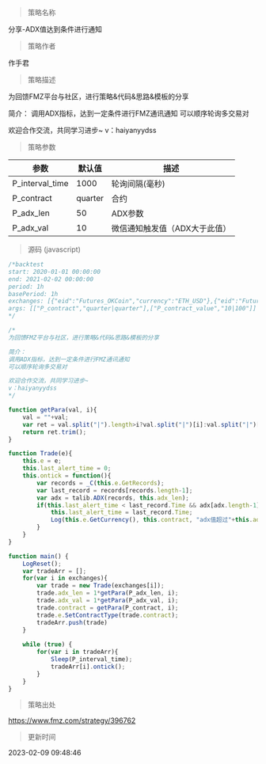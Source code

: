 
> 策略名称

分享-ADX值达到条件进行通知

> 策略作者

作手君

> 策略描述

为回馈FMZ平台与社区，进行策略&代码&思路&模板的分享

简介：
调用ADX指标，达到一定条件进行FMZ通讯通知
可以顺序轮询多交易对

欢迎合作交流，共同学习进步~
v：haiyanyydss

> 策略参数



|参数|默认值|描述|
|----|----|----|
|P_interval_time|1000|轮询间隔(毫秒)|
|P_contract|quarter|合约|
|P_adx_len|50|ADX参数|
|P_adx_val|10|微信通知触发值（ADX大于此值）|


> 源码 (javascript)

``` javascript
/*backtest
start: 2020-01-01 00:00:00
end: 2021-02-02 00:00:00
period: 1h
basePeriod: 1h
exchanges: [{"eid":"Futures_OKCoin","currency":"ETH_USD"},{"eid":"Futures_OKCoin","currency":"BTC_USD"}]
args: [["P_contract","quarter|quarter"],["P_contract_value","10|100"]]
*/

/*
为回馈FMZ平台与社区，进行策略&代码&思路&模板的分享

简介：
调用ADX指标，达到一定条件进行FMZ通讯通知
可以顺序轮询多交易对

欢迎合作交流，共同学习进步~
v：haiyanyydss
*/

function getPara(val, i){
    val = ""+val;
    var ret = val.split("|").length>i?val.split("|")[i]:val.split("|")[val.split("|").length-1];
    return ret.trim();
}

function Trade(e){
    this.e = e;
    this.last_alert_time = 0;
    this.ontick = function(){
        var records = _C(this.e.GetRecords);
        var last_record = records[records.length-1];
        var adx = talib.ADX(records, this.adx_len);
        if(this.last_alert_time < last_record.Time && adx[adx.length-1] > this.adx_val){
            this.last_alert_time = last_record.Time;
            Log(this.e.GetCurrency(), this.contract, "adx值超过"+this.adx_val , new Date(), "@");
        }
    }
}

function main() {
    LogReset();
    var tradeArr = [];
    for(var i in exchanges){
        var trade = new Trade(exchanges[i]);  
        trade.adx_len = 1*getPara(P_adx_len, i);
        trade.adx_val = 1*getPara(P_adx_val, i);
        trade.contract = getPara(P_contract, i);
        trade.e.SetContractType(trade.contract);
        tradeArr.push(trade)
    }
    
    while (true) {
        for(var i in tradeArr){
            Sleep(P_interval_time);
            tradeArr[i].ontick();
        }
    }
}

```

> 策略出处

https://www.fmz.com/strategy/396762

> 更新时间

2023-02-09 09:48:46
